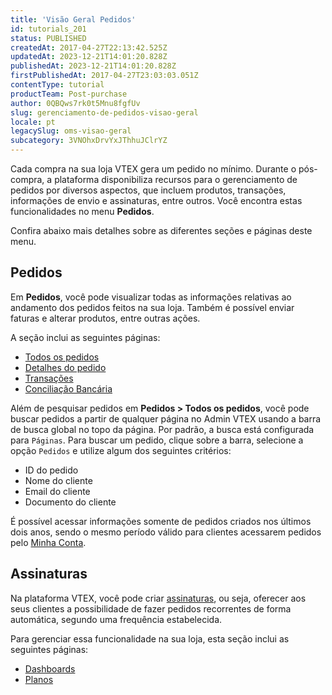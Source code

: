 ```yaml
---
title: 'Visão Geral Pedidos'
id: tutorials_201
status: PUBLISHED
createdAt: 2017-04-27T22:13:42.525Z
updatedAt: 2023-12-21T14:01:20.828Z
publishedAt: 2023-12-21T14:01:20.828Z
firstPublishedAt: 2017-04-27T23:03:03.051Z
contentType: tutorial
productTeam: Post-purchase
author: 0QBQws7rk0t5Mnu8fgfUv
slug: gerenciamento-de-pedidos-visao-geral
locale: pt
legacySlug: oms-visao-geral
subcategory: 3VNOhxDrvYxJThhuJClrYZ
---
```


Cada compra na sua loja VTEX gera um pedido no mínimo. Durante o pós-compra, a plataforma disponibiliza recursos para o gerenciamento de pedidos por diversos aspectos, que incluem produtos, transações, informações de envio e assinaturas, entre outros. Você encontra estas funcionalidades no menu **Pedidos**.

Confira abaixo mais detalhes sobre as diferentes seções e páginas deste menu.

## Pedidos

Em **Pedidos**, você pode visualizar todas as informações relativas ao andamento dos pedidos feitos na sua loja. Também é possível enviar faturas e alterar produtos, entre outras ações. 

A seção inclui as seguintes páginas:
- [Todos os pedidos](https://help.vtex.com/pt/v4/docs/todos-os-pedidos--6JHeydzIft46VY7JTEpbJT)    
- [Detalhes do pedido](https://help.vtex.com/pt/tutorial/pagina-de-detalhes-do-pedido--2Y75n54Cc9VizrlG1N6ZNl)  
- [Transações](https://help.vtex.com/pt/tutorial/how-to-view-transactions-on-pci-gateway--tutorials_461) 
- [Conciliação Bancária](https://help.vtex.com/pt/tutorial/bank-reconciliations--tutorials_453) 

Além de pesquisar pedidos em **Pedidos > Todos os pedidos**, você pode buscar pedidos a partir de qualquer página no Admin VTEX usando a barra de busca global no topo da página. Por padrão, a busca está configurada para `Páginas`. Para buscar um pedido, clique sobre a barra, selecione a opção `Pedidos` e utilize algum dos seguintes critérios:

- ID do pedido
- Nome do cliente
- Email do cliente
- Documento do cliente 

<div class = "alert alert-info">
É possível acessar informações somente de pedidos criados nos últimos dois anos, sendo o mesmo período válido para clientes acessarem pedidos pelo <a href="https://help.vtex.com/pt/tutorial/how-my-account-works--2BQ3GiqhqGJTXsWVuio3Xh">Minha Conta</a>.
</div>

## Assinaturas

Na plataforma VTEX, você pode criar [assinaturas](https://help.vtex.com/pt/tutorial/how-subscriptions-work--frequentlyAskedQuestions_4453#), ou seja, oferecer aos seus clientes a possibilidade de fazer pedidos recorrentes de forma automática, segundo uma frequência estabelecida.

Para gerenciar essa funcionalidade na sua loja, esta seção inclui as seguintes páginas:

- [Dashboards](https://help.vtex.com/pt/tutorial/how-to-manage-subscriptions--6Jk50FPbv6iuz1OsFypv8x)  
- [Planos](https://help.vtex.com/pt/tutorial/subscription-plans-beta--5kczKRqHEsrs1tYtRcY8wR)  

